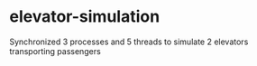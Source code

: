 # elevator-simulation
Synchronized 3 processes and 5 threads to simulate 2 elevators transporting passengers
